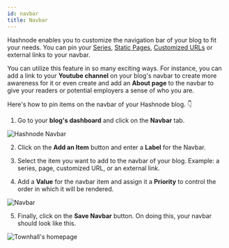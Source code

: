 ```yaml
---
id: navbar
title: Navbar
---
```


Hashnode enables you to customize the navigation bar of your blog to fit your needs. You can pin your [Series](series.md), [Static Pages](static-pages.md), [Customized URLs](custom-page-rules.md) or external links to your navbar.

You can utilize this feature in so many exciting ways. For instance, you can add a link to your **Youtube channel** on your blog's navbar to create more awareness for it or even create and add an **About page** to the navbar to give your readers or potential employers a sense of who you are.

Here's how to pin items on the navbar of your Hashnode blog. 👇

1. Go to your **blog's dashboard** and click on the **Navbar** tab.

![Hashnode Navbar](https://cdn.hashnode.com/res/hashnode/image/upload/v1624732769257/SxRp-3J6T.png)

2. Click on the **Add an Item** button and enter a **Label** for the Navbar. 

3. Select the item you want to add to the navbar of your blog. Example: a series, page, customized URL, or an external link. 

4. Add a **Value** for the navbar item and assign it a **Priority** to control the order in which it will be rendered. 

![Navbar](https://cdn.hashnode.com/res/hashnode/image/upload/v1624733130209/jVDFV-Yfy.png)

5. Finally, click on the **Save Navbar** button. On doing this, your navbar should look like this. 

![Townhall's homepage](https://cdn.hashnode.com/res/hashnode/image/upload/v1615552009337/ja1R4O_2w.jpeg?auto=compress)